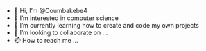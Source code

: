 - 👋 Hi, I’m @Coumbakebe4
- 👀 I’m interested in computer science
- 🌱 I’m currently learning how to create and code my own projects
- 💞️ I’m looking to collaborate on ...
- 📫 How to reach me ...

<!---
Coumbakebe4/Coumbakebe4 is a ✨ special ✨ repository because its `README.md` (this file) appears on your GitHub profile.
You can click the Preview link to take a look at your changes.
--->
